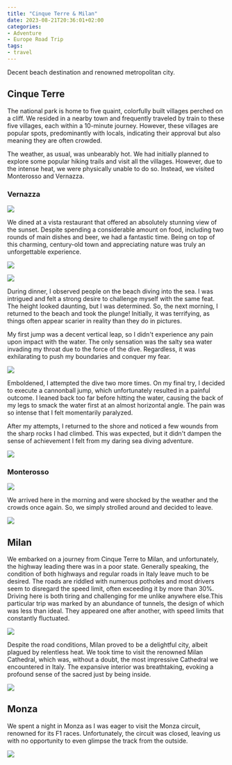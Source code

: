 ```yaml
---
title: "Cinque Terre & Milan"
date: 2023-08-21T20:36:01+02:00
categories:
- Adventure
- Europe Road Trip
tags:
- travel
---
```


Decent beach destination and renowned metropolitan city.

## Cinque Terre

The national park is home to five quaint, colorfully built villages perched on a cliff. We resided in a nearby town and frequently traveled by train to these five villages, each within a 10-minute journey. However, these villages are popular spots, predominantly with locals, indicating their approval but also meaning they are often crowded.

The weather, as usual, was unbearably hot. We had initially planned to explore some popular hiking trails and visit all the villages. However, due to the intense heat, we were physically unable to do so. Instead, we visited Monterosso and Vernazza.

### Vernazza

![](https://cdn.jsdelivr.net/gh/declan-haojin/blog-image@master/2023/202308231156628.webp)

We dined at a vista restaurant that offered an absolutely stunning view of the sunset. Despite spending a considerable amount on food, including two rounds of main dishes and beer, we had a fantastic time. Being on top of this charming, century-old town and appreciating nature was truly an unforgettable experience.

![](https://cdn.jsdelivr.net/gh/declan-haojin/blog-image@master/2023/202308231157437.webp)

![](https://cdn.jsdelivr.net/gh/declan-haojin/blog-image@master/2023/202308231157563.webp)

During dinner, I observed people on the beach diving into the sea. I was intrigued and felt a strong desire to challenge myself with the same feat. The height looked daunting, but I was determined. So, the next morning, I returned to the beach and took the plunge! Initially, it was terrifying, as things often appear scarier in reality than they do in pictures.

My first jump was a decent vertical leap, so I didn't experience any pain upon impact with the water. The only sensation was the salty sea water invading my throat due to the force of the dive. Regardless, it was exhilarating to push my boundaries and conquer my fear.

![](https://cdn.jsdelivr.net/gh/declan-haojin/blog-image@master/2023/202308231206681.webp)

Emboldened, I attempted the dive two more times. On my final try, I decided to execute a cannonball jump, which unfortunately resulted in a painful outcome. I leaned back too far before hitting the water, causing the back of my legs to smack the water first at an almost horizontal angle. The pain was so intense that I felt momentarily paralyzed.

After my attempts, I returned to the shore and noticed a few wounds from the sharp rocks I had climbed. This was expected, but it didn't dampen the sense of achievement I felt from my daring sea diving adventure.

![](https://cdn.jsdelivr.net/gh/declan-haojin/blog-image@master/2023/202308231210825.webp)

### Monterosso

![](https://cdn.jsdelivr.net/gh/declan-haojin/blog-image@master/2023/202308231200651.webp)

We arrived here in the morning and were shocked by the weather and the crowds once again. So, we simply strolled around and decided to leave.

![](https://cdn.jsdelivr.net/gh/declan-haojin/blog-image@master/2023/202308231158370.webp)

## Milan

We embarked on a journey from Cinque Terre to Milan, and unfortunately, the highway leading there was in a poor state. Generally speaking, the condition of both highways and regular roads in Italy leave much to be desired. The roads are riddled with numerous potholes and most drivers seem to disregard the speed limit, often exceeding it by more than 30%. Driving here is both tiring and challenging for me unlike anywhere else.This particular trip was marked by an abundance of tunnels, the design of which was less than ideal. They appeared one after another, with speed limits that constantly fluctuated.

![](https://cdn.jsdelivr.net/gh/declan-haojin/blog-image@master/2023/202308231215809.webp)

Despite the road conditions, Milan proved to be a delightful city, albeit plagued by relentless heat. We took time to visit the renowned Milan Cathedral, which was, without a doubt, the most impressive Cathedral we encountered in Italy. The expansive interior was breathtaking, evoking a profound sense of the sacred just by being inside.

![](https://cdn.jsdelivr.net/gh/declan-haojin/blog-image@master/2023/202308231215171.webp)

## Monza

We spent a night in Monza as I was eager to visit the Monza circuit, renowned for its F1 races. Unfortunately, the circuit was closed, leaving us with no opportunity to even glimpse the track from the outside.

![](https://cdn.jsdelivr.net/gh/declan-haojin/blog-image@master/2023/202308231216049.webp)
